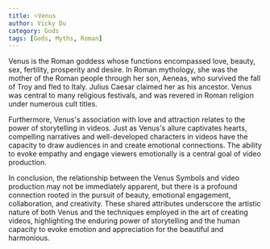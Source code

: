 ```yaml
---
title: ⭐Venus
author: Vicky Du
category: Gods
tags: [Gods, Myths, Roman]
---
```

Venus is the Roman goddess whose functions encompassed love, beauty, sex, fertility, prosperity and desire. In Roman mythology, she was the mother of the Roman people through her son, Aeneas, who survived the fall of Troy and fled to Italy. Julius Caesar claimed her as his ancestor. Venus was central to many religious festivals, and was revered in Roman religion under numerous cult titles.

Furthermore, Venus's association with love and attraction relates to the power of storytelling in videos. Just as Venus's allure captivates hearts, compelling narratives and well-developed characters in videos have the capacity to draw audiences in and create emotional connections. The ability to evoke empathy and engage viewers emotionally is a central goal of video production.

In conclusion, the relationship between the Venus Symbols and video production may not be immediately apparent, but there is a profound connection rooted in the pursuit of beauty, emotional engagement, collaboration, and creativity. These shared attributes underscore the artistic nature of both Venus and the techniques employed in the art of creating videos, highlighting the enduring power of storytelling and the human capacity to evoke emotion and appreciation for the beautiful and harmonious.